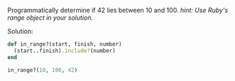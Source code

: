 Programmatically determine if 42 lies between 10 and 100. *hint: Use Ruby's range object in your solution.*

Solution:
```rb
def in_range?(start, finish, number)
  (start..finish).include?(number)
end

in_range?(10, 100, 42)
```
